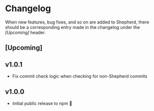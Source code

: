 # Changelog

When new features, bug fixes, and so on are added to Shepherd, there should be a corresponding entry made in the changelog under the *[Upcoming]* header.

## [Upcoming]

## v1.0.1

* Fix commit check logic when checking for non-Shepherd commits

## v1.0.0

* Initial public release to npm :tada:
